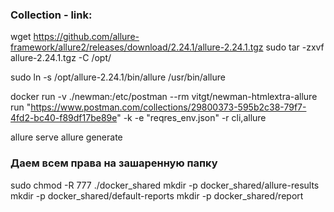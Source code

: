 ### Collection - link:

wget https://github.com/allure-framework/allure2/releases/download/2.24.1/allure-2.24.1.tgz
sudo tar -zxvf allure-2.24.1.tgz -C /opt/

sudo ln -s /opt/allure-2.24.1/bin/allure /usr/bin/allure

docker run -v ./newman:/etc/postman --rm vitgt/newman-htmlextra-allure run "https://www.postman.com/collections/29800373-595b2c38-79f7-4fd2-bc40-f89df17be89e" -k -e "reqres_env.json" -r cli,allure



allure serve
allure generate

### Даем всем права на зашаренную папку
sudo chmod -R 777 ./docker_shared
mkdir -p docker_shared/allure-results
mkdir -p docker_shared/default-reports
mkdir -p docker_shared/report
